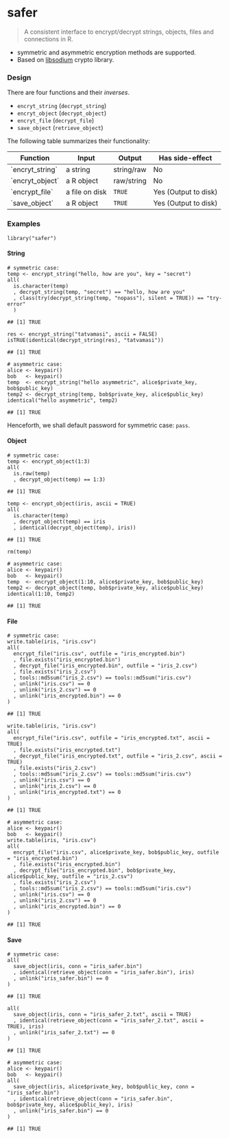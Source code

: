safer
=============

> A consistent interface to encrypt/decrypt strings, objects, files and connections in R. 

- symmetric and asymmetric encryption methods are supported.
- Based on [libsodium](https://doc.libsodium.org/) crypto library.

### Design

There are four functions and their *inverses*.

-   `encryt_string` (`decrypt_string`)
-   `encryt_object` (`decrypt_object`)
-   `encryt_file` (`decrypt_file`)
-   `save_object` (`retrieve_object`)

The following table summarizes their functionality:

<table>
<thead>
<tr class="header">
<th>
Function
</th>
<th>
Input
</th>
<th>
Output
</th>
<th>
Has side-effect
</th>
</tr>
</thead>
<tbody>
<tr class="odd">
<td>
`encryt_string`
</td>
<td>
a string
</td>
<td>
string/raw
</td>
<td>
No
</td>
</tr>
<tr class="even">
<td>
`encryt_object`
</td>
<td>
a R object
</td>
<td>
raw/string
</td>
<td>
No
</td>
</tr>
<tr class="odd">
<td>
`encrypt_file`
</td>
<td>
a file on disk
</td>
<td>
<code>TRUE</code>
</td>
<td>
Yes (Output to disk)
</td>
</tr>
<tr class="even">
<td>
`save_object`
</td>
<td>
a R object
</td>
<td>
<code>TRUE</code>
</td>
<td>
Yes (Output to disk)
</td>
</tr>
</tbody>
</table>

### Examples

    library("safer")

#### String

    # symmetric case:
    temp <- encrypt_string("hello, how are you", key = "secret")
    all(
      is.character(temp)
      , decrypt_string(temp, "secret") == "hello, how are you"
      , class(try(decrypt_string(temp, "nopass"), silent = TRUE)) == "try-error"
      )

    ## [1] TRUE
    
    res <- encrypt_string("tatvamasi", ascii = FALSE)
    isTRUE(identical(decrypt_string(res), "tatvamasi"))
    
    ## [1] TRUE
    
    # asymmetric case:
    alice <- keypair()
    bob   <- keypair()
    temp  <- encrypt_string("hello asymmetric", alice$private_key, bob$public_key)
    temp2 <- decrypt_string(temp, bob$private_key, alice$public_key)
    identical("hello asymmetric", temp2)

    ## [1] TRUE

Henceforth, we shall default password for symmetric case: `pass`.

#### Object

    # symmetric case:
    temp <- encrypt_object(1:3)
    all(
      is.raw(temp)
      , decrypt_object(temp) == 1:3)

    ## [1] TRUE

    temp <- encrypt_object(iris, ascii = TRUE)
    all(
      is.character(temp)
      , decrypt_object(temp) == iris
      , identical(decrypt_object(temp), iris))

    ## [1] TRUE

    rm(temp)

    # asymmetric case:
    alice <- keypair()
    bob   <- keypair()
    temp  <- encrypt_object(1:10, alice$private_key, bob$public_key)
    temp2 <- decrypt_object(temp, bob$private_key, alice$public_key)
    identical(1:10, temp2)

    ## [1] TRUE

#### File

    # symmetric case:
    write.table(iris, "iris.csv")
    all(
      encrypt_file("iris.csv", outfile = "iris_encrypted.bin")
      , file.exists("iris_encrypted.bin")
      , decrypt_file("iris_encrypted.bin", outfile = "iris_2.csv")
      , file.exists("iris_2.csv")
      , tools::md5sum("iris_2.csv") == tools::md5sum("iris.csv")
      , unlink("iris.csv") == 0
      , unlink("iris_2.csv") == 0
      , unlink("iris_encrypted.bin") == 0
    )

    ## [1] TRUE

    write.table(iris, "iris.csv")
    all(
      encrypt_file("iris.csv", outfile = "iris_encrypted.txt", ascii = TRUE)
      , file.exists("iris_encrypted.txt")
      , decrypt_file("iris_encrypted.txt", outfile = "iris_2.csv", ascii = TRUE)
      , file.exists("iris_2.csv")
      , tools::md5sum("iris_2.csv") == tools::md5sum("iris.csv")
      , unlink("iris.csv") == 0
      , unlink("iris_2.csv") == 0
      , unlink("iris_encrypted.txt") == 0
    )

    ## [1] TRUE

    # asymmetric case:
    alice <- keypair()
    bob   <- keypair()
    write.table(iris, "iris.csv")
    all(
      encrypt_file("iris.csv", alice$private_key, bob$public_key, outfile = "iris_encrypted.bin")
      , file.exists("iris_encrypted.bin")
      , decrypt_file("iris_encrypted.bin", bob$private_key, alice$public_key, outfile = "iris_2.csv")
      , file.exists("iris_2.csv")
      , tools::md5sum("iris_2.csv") == tools::md5sum("iris.csv")
      , unlink("iris.csv") == 0
      , unlink("iris_2.csv") == 0
      , unlink("iris_encrypted.bin") == 0
    )

    ## [1] TRUE

#### Save

    # symmetric case:
    all(
      save_object(iris, conn = "iris_safer.bin")
      , identical(retrieve_object(conn = "iris_safer.bin"), iris)
      , unlink("iris_safer.bin") == 0
    )

    ## [1] TRUE

    all(
      save_object(iris, conn = "iris_safer_2.txt", ascii = TRUE)
      , identical(retrieve_object(conn = "iris_safer_2.txt", ascii = TRUE), iris)
      , unlink("iris_safer_2.txt") == 0
    )

    ## [1] TRUE

    # asymmetric case:
    alice <- keypair()
    bob   <- keypair()
    all(
      save_object(iris, alice$private_key, bob$public_key, conn = "iris_safer.bin")
      , identical(retrieve_object(conn = "iris_safer.bin", bob$private_key, alice$public_key), iris)
      , unlink("iris_safer.bin") == 0
    )

    ## [1] TRUE
    
